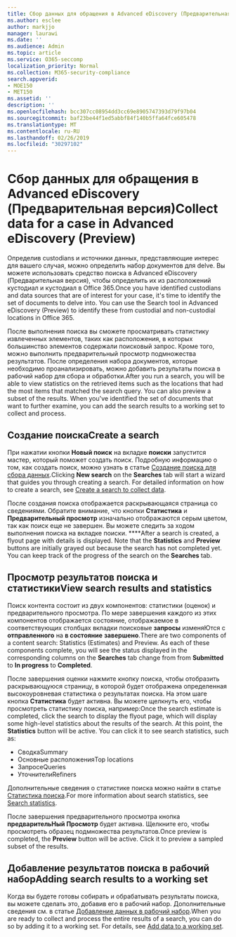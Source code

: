 ```yaml
---
title: Сбор данных для обращения в Advanced eDiscovery (Предварительная версия)
ms.author: esclee
author: markjjo
manager: laurawi
ms.date: ''
ms.audience: Admin
ms.topic: article
ms.service: O365-seccomp
localization_priority: Normal
ms.collection: M365-security-compliance
search.appverid:
- MOE150
- MET150
ms.assetid: ''
description: ''
ms.openlocfilehash: bcc307cc08954dd3cc69e8905747393d79f97b04
ms.sourcegitcommit: baf23be44f1ed5abbf84f140b5ffa64fce605478
ms.translationtype: MT
ms.contentlocale: ru-RU
ms.lasthandoff: 02/26/2019
ms.locfileid: "30297102"
---
```

# <a name="collect-data-for-a-case-in-advanced-ediscovery-preview"></a><span data-ttu-id="2e815-102">Сбор данных для обращения в Advanced eDiscovery (Предварительная версия)</span><span class="sxs-lookup"><span data-stu-id="2e815-102">Collect data for a case in Advanced eDiscovery (Preview)</span></span>

<span data-ttu-id="2e815-p101">Определив custodians и источники данных, представляющие интерес для вашего случая, можно определить набор документов для delve. Вы можете использовать средство поиска в Advanced eDiscovery (Предварительная версия), чтобы определить их из расположений кустодиал и кустодиал в Office 365.</span><span class="sxs-lookup"><span data-stu-id="2e815-p101">Once you have identified custodians and data sources that are of interest for your case, it's time to identify the set of documents to delve into. You can use the Search tool in Advanced eDiscovery (Preview) to identify these from custodial and non-custodial locations in Office 365.</span></span>

<span data-ttu-id="2e815-p102">После выполнения поиска вы сможете просматривать статистику извлеченных элементов, таких как расположения, в которых большинство элементов содержали поисковый запрос. Кроме того, можно выполнить предварительный просмотр подмножества результатов. После определения набора документов, которые необходимо проанализировать, можно добавить результаты поиска в рабочий набор для сбора и обработки.</span><span class="sxs-lookup"><span data-stu-id="2e815-p102">After you run a search, you will be able to view statistics on the retrieved items such as the locations that had the most items that matched the search query. You can also preview a subset of the results. When you've identified the set of documents that want to further examine, you can add the search results to a working set to collect and process.</span></span>

## <a name="create-a-search"></a><span data-ttu-id="2e815-108">Создание поиска</span><span class="sxs-lookup"><span data-stu-id="2e815-108">Create a search</span></span>

<span data-ttu-id="2e815-p103">При нажатии кнопки **Новый поиск** на вкладке **поиски** запустится мастер, который поможет создать поиск. Подробную информацию о том, как создать поиск, можно узнать в статье [Создание поиска для сбора данных](create-search-to-collect-data.md).</span><span class="sxs-lookup"><span data-stu-id="2e815-p103">Clicking **New search** on the **Searches** tab will start a wizard that guides you through creating a search. For detailed information on how to create a search, see [Create a search to collect data](create-search-to-collect-data.md).</span></span>

<span data-ttu-id="2e815-p104">После создания поиска отображается раскрывающаяся страница со сведениями. Обратите внимание, что кнопки **Статистика** и **Предварительный просмотр** изначально отображаются серым цветом, так как поиск еще не завершен. Вы можете следить за ходом выполнения поиска на вкладке поиски. \*\*\*\*</span><span class="sxs-lookup"><span data-stu-id="2e815-p104">After a search is created, a flyout page with details is displayed. Note that the **Statistics** and **Preview** buttons are initially grayed out because the search has not completed yet. You can keep track of the progress of the search on the **Searches** tab.</span></span>

## <a name="view-search-results-and-statistics"></a><span data-ttu-id="2e815-114">Просмотр результатов поиска и статистики</span><span class="sxs-lookup"><span data-stu-id="2e815-114">View search results and statistics</span></span>
<span data-ttu-id="2e815-p105">Поиск контента состоит из двух компонентов: статистики (оценок) и предварительного просмотра. По мере завершения каждого из этих компонентов отображается состояние, отображаемое в соответствующих столбцах вкладки поисковые **запросы** изменяЮтся с **отправленного** на **в состояние** **завершено**.</span><span class="sxs-lookup"><span data-stu-id="2e815-p105">There are two components of a content search: Statistics (Estimates) and Preview. As each of these components complete, you will see the status displayed in the corresponding columns on the **Searches** tab change from from **Submitted** to **In progress** to **Completed**.</span></span>

<span data-ttu-id="2e815-p106">После завершения оценки нажмите кнопку поиска, чтобы отобразить раскрывающуюся страницу, в которой будет отображена определенная высокоуровневая статистика о результатах поиска. На этом шаге кнопка **Статистика** будет активна. Вы можете щелкнуть его, чтобы просмотреть статистику поиска, например:</span><span class="sxs-lookup"><span data-stu-id="2e815-p106">Once the search estimate is completed, click the search to display the flyout page, which will display some high-level statistics about the results of the search. At this point, the **Statistics** button will be active. You can click it to see search statistics, such as:</span></span>

- <span data-ttu-id="2e815-120">Сводка</span><span class="sxs-lookup"><span data-stu-id="2e815-120">Summary</span></span>
- <span data-ttu-id="2e815-121">Основные расположения</span><span class="sxs-lookup"><span data-stu-id="2e815-121">Top locations</span></span>
- <span data-ttu-id="2e815-122">Запросе</span><span class="sxs-lookup"><span data-stu-id="2e815-122">Queries</span></span>
- <span data-ttu-id="2e815-123">Уточнители</span><span class="sxs-lookup"><span data-stu-id="2e815-123">Refiners</span></span>

<span data-ttu-id="2e815-124">Дополнительные сведения о статистике поиска можно найти в статье [Статистика поиска](search-statistics.md).</span><span class="sxs-lookup"><span data-stu-id="2e815-124">For more information about search statistics, see [Search statistics](search-statistics.md).</span></span>

<span data-ttu-id="2e815-p107">После завершения предварительного просмотра кнопка **предварительНый Просмотр** будет активна. Щелкните его, чтобы просмотреть образец подмножества результатов.</span><span class="sxs-lookup"><span data-stu-id="2e815-p107">Once preview is completed, the **Preview** button will be active. Click it to preview a sampled subset of the results.</span></span>

## <a name="adding-search-results-to-a-working-set"></a><span data-ttu-id="2e815-127">Добавление результатов поиска в рабочий набор</span><span class="sxs-lookup"><span data-stu-id="2e815-127">Adding search results to a working set</span></span>

<span data-ttu-id="2e815-p108">Когда вы будете готовы собирать и обрабатывать результаты поиска, вы можете сделать это, добавив его в рабочий набор. Дополнительные сведения см. в статье [Добавление данных в рабочий набор](add-data-to-working-set.md).</span><span class="sxs-lookup"><span data-stu-id="2e815-p108">When you are ready to collect and process the entire results of a search, you can do so by adding it to a working set. For details, see [Add data to a working set](add-data-to-working-set.md).</span></span> 